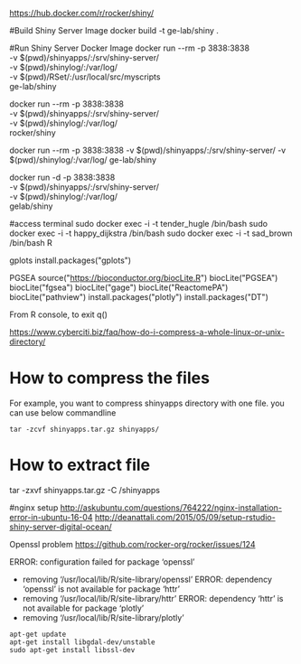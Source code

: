 https://hub.docker.com/r/rocker/shiny/

#Build Shiny Server Image
docker build -t ge-lab/shiny .

#Run Shiny Server Docker Image
docker run --rm -p 3838:3838 \
    -v $(pwd)/shinyapps/:/srv/shiny-server/ \
    -v $(pwd)/shinylog/:/var/log/ \
    -v $(pwd)/RSet/:/usr/local/src/myscripts \
    ge-lab/shiny

docker run --rm -p 3838:3838 \
  -v $(pwd)/shinyapps/:/srv/shiny-server/ \
  -v $(pwd)/shinylog/:/var/log/ \
  rocker/shiny

docker run --rm -p 3838:3838 -v $(pwd)/shinyapps/:/srv/shiny-server/ -v $(pwd)/shinylog/:/var/log/ ge-lab/shiny


docker run -d -p 3838:3838 \
    -v $(pwd)/shinyapps/:/srv/shiny-server/ \
    -v $(pwd)/shinylog/:/var/log/ \
    gelab/shiny

#access terminal
sudo docker exec -i -t tender_hugle /bin/bash
sudo docker exec -i -t happy_dijkstra /bin/bash
sudo docker exec -i -t sad_brown /bin/bash
R

gplots
install.packages("gplots")

PGSEA
source("https://bioconductor.org/biocLite.R")
biocLite("PGSEA")
biocLite("fgsea")
biocLite("gage")
biocLite("ReactomePA")
biocLite("pathview")
install.packages("plotly")
install.packages("DT")

From R console,
  to exit q()

https://www.cyberciti.biz/faq/how-do-i-compress-a-whole-linux-or-unix-directory/
# How to compress the files
For example, you want to compress shinyapps directory with one file. you can use below commandline
```
tar -zcvf shinyapps.tar.gz shinyapps/
```

# How to extract file
tar -zxvf shinyapps.tar.gz -C /shinyapps


#nginx setup
http://askubuntu.com/questions/764222/nginx-installation-error-in-ubuntu-16-04
http://deanattali.com/2015/05/09/setup-rstudio-shiny-server-digital-ocean/



Openssl problem
https://github.com/rocker-org/rocker/issues/124

ERROR: configuration failed for package ‘openssl’
* removing ‘/usr/local/lib/R/site-library/openssl’
ERROR: dependency ‘openssl’ is not available for package ‘httr’
* removing ‘/usr/local/lib/R/site-library/httr’
ERROR: dependency ‘httr’ is not available for package ‘plotly’
* removing ‘/usr/local/lib/R/site-library/plotly’

```
apt-get update
apt-get install libgdal-dev/unstable
sudo apt-get install libssl-dev
```
